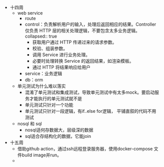 - 十四周
	- web service
		- route
		- control：负责解析用户的输入，处理后返回相应的结果。Controller 仅负责 HTTP 层的相关处理逻辑，不要包含太多业务逻辑。
		  collapsed:: true
			- 获取用户通过 HTTP 传递过来的请求参数。
			- 校验、组装参数。
			- 调用 Service 进行业务处理。
			- 必要时处理转换 Service 的返回结果，如渲染模板。
			- 通过 HTTP 将结果响应给用户
		- service：业务逻辑
		- db：orm
	- 单元测试为什么难以落实
		- 混淆了单元测试和集成测试，导致单元测试中有太多mock。要启动服务才能执行的单元测试就不是
		- 单元测试只针对一个功能
		- 单元测试只针对一段逻辑，有if..else for逻辑， 平铺直叙的代码不用测试
	- nosql 和 sql
		- nosql适何存数据大，层级深的数据
		- sql适合存结构化的数据，它能join
- 十五周
	- 借助github action，通过ssh远程登录服务器，使用docker-compose 文件build image并run。
	-